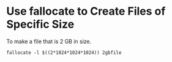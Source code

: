 # Use fallocate to Create Files of Specific Size

To make a file that is 2 GB in size.

```
fallocate -l $((2*1024*1024*1024)) 2gbfile
```

